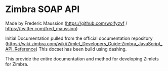 Zimbra SOAP API
=======================
Made by Frederic Maussion (https://github.com/wolfyzvf / https://twitter.com/fred_maussion)

Initial Documentation pulled from the official documentation repository (https://wiki.zimbra.com/wiki/Zimlet_Developers_Guide:Zimbra_JavaScript_API_Reference)
This docset has been build using dashing.

This provide the entire documentation and method for developing Zimlets for Zimbra.
